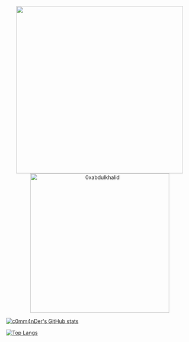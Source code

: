 <div align="center">

<a href="https://github.com/0xabdulkhalid/">
  <img src="https://github-readme-stats.vercel.app/api?username=c0mm4nDer&show_icons=true&theme=dracula" width="450"/>
  <img src="https://github-readme-stats.vercel.app/api/top-langs/?username=c0mm4nDer&layout=compact&show_icons=true&theme=dracula" width="375"  alt="0xabdulkhalid"/>

</a>
</div>

[![c0mm4nDer's GitHub stats](https://github-readme-stats.vercel.app/api?username=c0mm4nDer&show_icons=true&theme=dracula)](https://github.com/c0mm4nDer/github-readme-stats)

[![Top Langs](https://github-readme-stats.vercel.app/api/top-langs/?username=c0mm4nDer&layout=compact&show_icons=true&theme=dracula)](https://github.com/c0mm4nDer/github-readme-stats)
